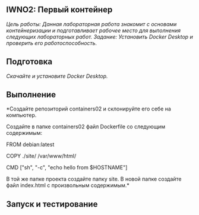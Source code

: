 ## **IWNO2: Первый контейнер** 
*Цель работы: Данная лабораторная работа знакомит с основами контейнеризации и подготавливает рабочее место для выполнения следующих лабораторных работ.*
*Задание: Установить Docker Desktop и проверить его работоспособность.*
## **Подготовка**
*Скачайте и установите Docker Desktop.*

## **Выполнение**
*Создайте репозиторий containers02 и склонируйте его себе на компьютер.

Создайте в папке containers02 файл Dockerfile со следующим содержимым:

FROM debian:latest

COPY ./site/ /var/www/html/

CMD ["sh", "-c", "echo hello from $HOSTNAME"]

В той же папке проекта создайте папку site. В новой папке создайте файл index.html с произвольным содержимым.*
## **Запуск и тестирование**
